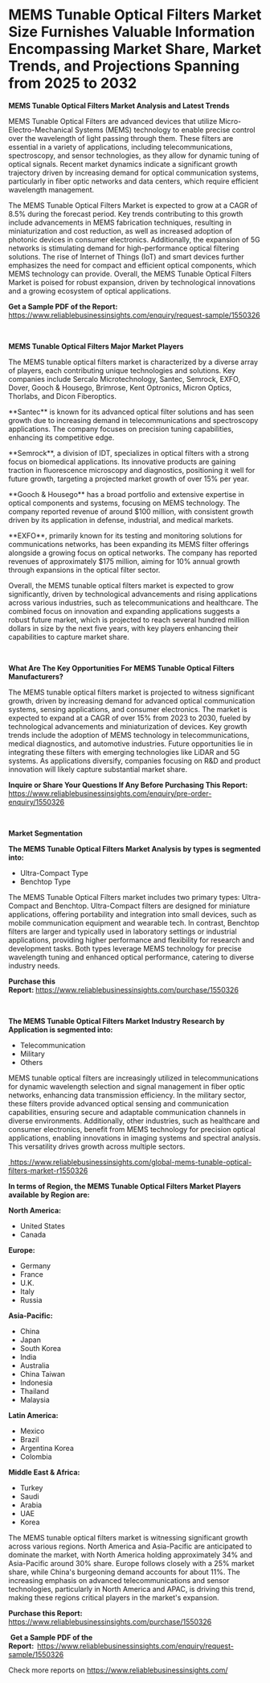 <p><h1>MEMS Tunable Optical Filters Market Size Furnishes Valuable Information Encompassing Market Share, Market Trends, and Projections Spanning from 2025 to 2032</h1></p><p><strong>MEMS Tunable Optical Filters Market Analysis and Latest Trends</strong></p>
<p><p>MEMS Tunable Optical Filters are advanced devices that utilize Micro-Electro-Mechanical Systems (MEMS) technology to enable precise control over the wavelength of light passing through them. These filters are essential in a variety of applications, including telecommunications, spectroscopy, and sensor technologies, as they allow for dynamic tuning of optical signals. Recent market dynamics indicate a significant growth trajectory driven by increasing demand for optical communication systems, particularly in fiber optic networks and data centers, which require efficient wavelength management.</p><p>The MEMS Tunable Optical Filters Market is expected to grow at a CAGR of 8.5% during the forecast period. Key trends contributing to this growth include advancements in MEMS fabrication techniques, resulting in miniaturization and cost reduction, as well as increased adoption of photonic devices in consumer electronics. Additionally, the expansion of 5G networks is stimulating demand for high-performance optical filtering solutions. The rise of Internet of Things (IoT) and smart devices further emphasizes the need for compact and efficient optical components, which MEMS technology can provide. Overall, the MEMS Tunable Optical Filters Market is poised for robust expansion, driven by technological innovations and a growing ecosystem of optical applications.</p></p>
<p><strong>Get a Sample PDF of the Report:&nbsp;</strong> <a href="https://www.reliablebusinessinsights.com/enquiry/request-sample/1550326?utm_campaign=2132&utm_medium=2&utm_source=Github&utm_content=ia&utm_term=12022025&utm_id=mems-tunable-optical-filters">https://www.reliablebusinessinsights.com/enquiry/request-sample/1550326</a></p>
<p>&nbsp;</p>
<p><strong>MEMS Tunable Optical Filters Major Market Players</strong></p>
<p><p>The MEMS tunable optical filters market is characterized by a diverse array of players, each contributing unique technologies and solutions. Key companies include Sercalo Microtechnology, Santec, Semrock, EXFO, Dover, Gooch & Housego, Brimrose, Kent Optronics, Micron Optics, Thorlabs, and Dicon Fiberoptics. </p><p>**Santec** is known for its advanced optical filter solutions and has seen growth due to increasing demand in telecommunications and spectroscopy applications. The company focuses on precision tuning capabilities, enhancing its competitive edge.</p><p>**Semrock**, a division of IDT, specializes in optical filters with a strong focus on biomedical applications. Its innovative products are gaining traction in fluorescence microscopy and diagnostics, positioning it well for future growth, targeting a projected market growth of over 15% per year.</p><p>**Gooch & Housego** has a broad portfolio and extensive expertise in optical components and systems, focusing on MEMS technology. The company reported revenue of around $100 million, with consistent growth driven by its application in defense, industrial, and medical markets.</p><p>**EXFO**, primarily known for its testing and monitoring solutions for communications networks, has been expanding its MEMS filter offerings alongside a growing focus on optical networks. The company has reported revenues of approximately $175 million, aiming for 10% annual growth through expansions in the optical filter sector.</p><p>Overall, the MEMS tunable optical filters market is expected to grow significantly, driven by technological advancements and rising applications across various industries, such as telecommunications and healthcare. The combined focus on innovation and expanding applications suggests a robust future market, which is projected to reach several hundred million dollars in size by the next five years, with key players enhancing their capabilities to capture market share.</p></p>
<p>&nbsp;</p>
<p><strong>What Are The Key Opportunities For MEMS Tunable Optical Filters Manufacturers?</strong></p>
<p><p>The MEMS tunable optical filters market is projected to witness significant growth, driven by increasing demand for advanced optical communication systems, sensing applications, and consumer electronics. The market is expected to expand at a CAGR of over 15% from 2023 to 2030, fueled by technological advancements and miniaturization of devices. Key growth trends include the adoption of MEMS technology in telecommunications, medical diagnostics, and automotive industries. Future opportunities lie in integrating these filters with emerging technologies like LiDAR and 5G systems. As applications diversify, companies focusing on R&D and product innovation will likely capture substantial market share.</p></p>
<p><strong>Inquire or Share Your Questions If Any Before Purchasing This Report:</strong> <a href="https://www.reliablebusinessinsights.com/enquiry/pre-order-enquiry/1550326?utm_campaign=2132&utm_medium=2&utm_source=Github&utm_content=ia&utm_term=12022025&utm_id=mems-tunable-optical-filters">https://www.reliablebusinessinsights.com/enquiry/pre-order-enquiry/1550326</a></p>
<p>&nbsp;</p>
<p><strong>Market Segmentation</strong></p>
<p><strong>The MEMS Tunable Optical Filters Market Analysis by types is segmented into:</strong></p>
<p><ul><li>Ultra-Compact Type</li><li>Benchtop Type</li></ul></p>
<p><p>The MEMS Tunable Optical Filters market includes two primary types: Ultra-Compact and Benchtop. Ultra-Compact filters are designed for miniature applications, offering portability and integration into small devices, such as mobile communication equipment and wearable tech. In contrast, Benchtop filters are larger and typically used in laboratory settings or industrial applications, providing higher performance and flexibility for research and development tasks. Both types leverage MEMS technology for precise wavelength tuning and enhanced optical performance, catering to diverse industry needs.</p></p>
<p><strong>Purchase this Report:&nbsp;</strong><a href="https://www.reliablebusinessinsights.com/purchase/1550326?utm_campaign=2132&utm_medium=2&utm_source=Github&utm_content=ia&utm_term=12022025&utm_id=mems-tunable-optical-filters">https://www.reliablebusinessinsights.com/purchase/1550326</a></p>
<p>&nbsp;</p>
<p><strong>The MEMS Tunable Optical Filters Market Industry Research by Application is segmented into:</strong></p>
<p><ul><li>Telecommunication</li><li>Military</li><li>Others</li></ul></p>
<p><p>MEMS tunable optical filters are increasingly utilized in telecommunications for dynamic wavelength selection and signal management in fiber optic networks, enhancing data transmission efficiency. In the military sector, these filters provide advanced optical sensing and communication capabilities, ensuring secure and adaptable communication channels in diverse environments. Additionally, other industries, such as healthcare and consumer electronics, benefit from MEMS technology for precision optical applications, enabling innovations in imaging systems and spectral analysis. This versatility drives growth across multiple sectors.</p></p>
<p><a href="https://www.reliablebusinessinsights.com/global-mems-tunable-optical-filters-market-r1550326?utm_campaign=2132&utm_medium=2&utm_source=Github&utm_content=ia&utm_term=12022025&utm_id=mems-tunable-optical-filters">&nbsp;https://www.reliablebusinessinsights.com/global-mems-tunable-optical-filters-market-r1550326</a></p>
<p><strong>In terms of Region, the MEMS Tunable Optical Filters Market Players available by Region are:</strong></p>
<p>
    <p> <strong> North America: </strong>
        <ul>
            <li>United States</li>
            <li>Canada</li>
        </ul>
        </p> 
    <p> <strong> Europe: </strong>
        <ul>
            <li>Germany</li>
            <li>France</li>
            <li>U.K.</li>
            <li>Italy</li>
            <li>Russia</li>
        </ul>
        </p> 
    <p> <strong> Asia-Pacific: </strong>
        <ul>
            <li>China</li>
            <li>Japan</li>
            <li>South Korea</li>
            <li>India</li>
            <li>Australia</li>
            <li>China Taiwan</li>
            <li>Indonesia</li>
            <li>Thailand</li>
            <li>Malaysia</li>
        </ul>
        </p> 
    <p> <strong> Latin America: </strong>
        <ul>
            <li>Mexico</li>
            <li>Brazil</li>
            <li>Argentina Korea</li>
            <li>Colombia</li>
        </ul>
        </p> 
    <p> <strong> Middle East & Africa: </strong>
        <ul>
            <li>Turkey</li>
            <li>Saudi</li>
            <li>Arabia</li>
            <li>UAE</li>
            <li>Korea</li>
        </ul>
    </p>
    </p>
<p><p>The MEMS tunable optical filters market is witnessing significant growth across various regions. North America and Asia-Pacific are anticipated to dominate the market, with North America holding approximately 34% and Asia-Pacific around 30% share. Europe follows closely with a 25% market share, while China's burgeoning demand accounts for about 11%. The increasing emphasis on advanced telecommunications and sensor technologies, particularly in North America and APAC, is driving this trend, making these regions critical players in the market's expansion.</p></p>
<p><strong>Purchase this Report: </strong><a href="https://www.reliablebusinessinsights.com/purchase/1550326?utm_campaign=2132&utm_medium=2&utm_source=Github&utm_content=ia&utm_term=12022025&utm_id=mems-tunable-optical-filters">https://www.reliablebusinessinsights.com/purchase/1550326</a></p>
<p>&nbsp;<strong>Get a Sample PDF of the Report:&nbsp;&nbsp;</strong><a href="https://www.reliablebusinessinsights.com/enquiry/request-sample/1550326?utm_campaign=2132&utm_medium=2&utm_source=Github&utm_content=ia&utm_term=12022025&utm_id=mems-tunable-optical-filters">https://www.reliablebusinessinsights.com/enquiry/request-sample/1550326</a></p>
<p><strong></strong></p>
<p>Check more reports on <a href="https://www.reliablebusinessinsights.com/?utm_campaign=2132&utm_medium=2&utm_source=Github&utm_content=ia&utm_term=12022025&utm_id=mems-tunable-optical-filters">https://www.reliablebusinessinsights.com/</a></p>